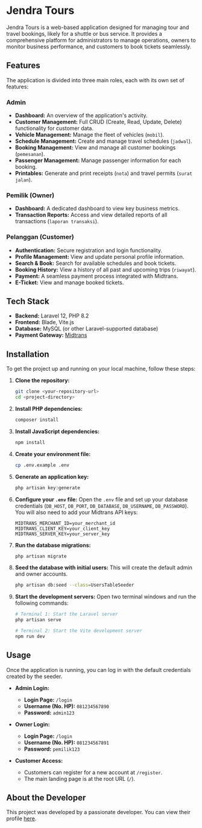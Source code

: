 # Jendra Tours

Jendra Tours is a web-based application designed for managing tour and travel bookings, likely for a shuttle or bus service. It provides a comprehensive platform for administrators to manage operations, owners to monitor business performance, and customers to book tickets seamlessly.

## Features

The application is divided into three main roles, each with its own set of features:

### Admin
- **Dashboard:** An overview of the application's activity.
- **Customer Management:** Full CRUD (Create, Read, Update, Delete) functionality for customer data.
- **Vehicle Management:** Manage the fleet of vehicles (`mobil`).
- **Schedule Management:** Create and manage travel schedules (`jadwal`).
- **Booking Management:** View and manage all customer bookings (`pemesanan`).
- **Passenger Management:** Manage passenger information for each booking.
- **Printables:** Generate and print receipts (`nota`) and travel permits (`surat jalan`).

### Pemilik (Owner)
- **Dashboard:** A dedicated dashboard to view key business metrics.
- **Transaction Reports:** Access and view detailed reports of all transactions (`laporan transaksi`).

### Pelanggan (Customer)
- **Authentication:** Secure registration and login functionality.
- **Profile Management:** View and update personal profile information.
- **Search & Book:** Search for available schedules and book tickets.
- **Booking History:** View a history of all past and upcoming trips (`riwayat`).
- **Payment:** A seamless payment process integrated with Midtrans.
- **E-Ticket:** View and manage booked tickets.

## Tech Stack

- **Backend:** Laravel 12, PHP 8.2
- **Frontend:** Blade, Vite.js
- **Database:** MySQL (or other Laravel-supported database)
- **Payment Gateway:** [Midtrans](https://midtrans.com/)

## Installation

To get the project up and running on your local machine, follow these steps:

1.  **Clone the repository:**
    ```bash
    git clone <your-repository-url>
    cd <project-directory>
    ```

2.  **Install PHP dependencies:**
    ```bash
    composer install
    ```

3.  **Install JavaScript dependencies:**
    ```bash
    npm install
    ```

4.  **Create your environment file:**
    ```bash
    cp .env.example .env
    ```

5.  **Generate an application key:**
    ```bash
    php artisan key:generate
    ```

6.  **Configure your `.env` file:**
    Open the `.env` file and set up your database credentials (`DB_HOST`, `DB_PORT`, `DB_DATABASE`, `DB_USERNAME`, `DB_PASSWORD`). You will also need to add your Midtrans API keys:
    ```
    MIDTRANS_MERCHANT_ID=your_merchant_id
    MIDTRANS_CLIENT_KEY=your_client_key
    MIDTRANS_SERVER_KEY=your_server_key
    ```

7.  **Run the database migrations:**
    ```bash
    php artisan migrate
    ```

8.  **Seed the database with initial users:**
    This will create the default admin and owner accounts.
    ```bash
    php artisan db:seed --class=UsersTableSeeder
    ```

9.  **Start the development servers:**
    Open two terminal windows and run the following commands:
    ```bash
    # Terminal 1: Start the Laravel server
    php artisan serve

    # Terminal 2: Start the Vite development server
    npm run dev
    ```

## Usage

Once the application is running, you can log in with the default credentials created by the seeder.

-   **Admin Login:**
    -   **Login Page:** `/login`
    -   **Username (No. HP):** `081234567890`
    -   **Password:** `admin123`

-   **Owner Login:**
    -   **Login Page:** `/login`
    -   **Username (No. HP):** `081234567891`
    -   **Password:** `pemilik123`

-   **Customer Access:**
    -   Customers can register for a new account at `/register`.
    -   The main landing page is at the root URL (`/`).

## About the Developer

This project was developed by a passionate developer. You can view their profile [here](/developer).
